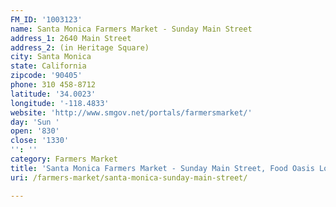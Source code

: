 ```yaml
---
FM_ID: '1003123'
name: Santa Monica Farmers Market - Sunday Main Street
address_1: 2640 Main Street
address_2: (in Heritage Square)
city: Santa Monica
state: California
zipcode: '90405'
phone: 310 458-8712
latitude: '34.0023'
longitude: '-118.4833'
website: 'http://www.smgov.net/portals/farmersmarket/'
day: 'Sun '
open: '830'
close: '1330'
'': ''
category: Farmers Market
title: 'Santa Monica Farmers Market - Sunday Main Street, Food Oasis Los Angeles'
uri: /farmers-market/santa-monica-sunday-main-street/

---
```

